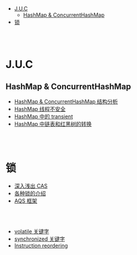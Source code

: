 - [J.U.C](#juc)
  - [HashMap & ConcurrentHashMap](#hashmap--concurrenthashmap)
- [锁](#锁)


</br></br>

# J.U.C
## HashMap & ConcurrentHashMap
- [HashMap & ConcurrentHashMap 结构分析](https://crossoverjie.top/2018/07/23/java-senior/ConcurrentHashMap/)
- [HashMap 线程不安全](https://blog.csdn.net/swpu_ocean/article/details/88917958)
- [HashMap 中的 transient](https://segmentfault.com/q/1010000000630486)
- [HashMap 中链表和红黑树的转换](https://www.cnblogs.com/aaabbbcccddd/p/14849064.html)


</br></br>


# 锁
- [深入浅出 CAS](https://www.jianshu.com/p/fb6e91b013cc)
- [各种锁的介绍](https://mp.weixin.qq.com/s?__biz=MjM5NjQ5MTI5OA==&mid=2651749434&idx=3&sn=5ffa63ad47fe166f2f1a9f604ed10091&chksm=bd12a5778a652c61509d9e718ab086ff27ad8768586ea9b38c3dcf9e017a8e49bcae3df9bcc8&scene=38#wechat_redirect)
- [AQS 框架](https://tech.meituan.com/2019/12/05/aqs-theory-and-apply.html)


</br></br>


- [volatile 关键字](https://www.cnblogs.com/paddix/p/5428507.html)
- [synchronized 关键字](https://www.cnblogs.com/paddix/p/5367116.html)
- [Instruction reordering](https://stackoverflow.com/questions/16213443/instruction-reordering-happens-before-relationship-in-java)